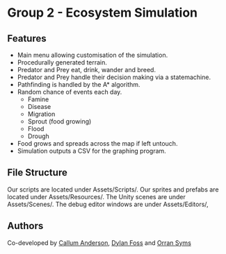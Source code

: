 # Group 2 - Ecosystem Simulation
## Features
- Main menu allowing customisation of the simulation.
- Procedurally generated terrain.
- Predator and Prey eat, drink, wander and breed.
- Predator and Prey handle their decision making via a statemachine.
- Pathfinding is handled by the A* algorithm.
- Random chance of events each day.
   - Famine
   - Disease
   - Migration
   - Sprout (food growing)
   - Flood
   - Drough
- Food grows and spreads across the map if left untouch.
- Simulation outputs a CSV for the graphing program.
## File Structure
Our scripts are located under Assets/Scripts/.
Our sprites and prefabs are located under Assets/Resources/.
The Unity scenes are under Assets/Scenes/.
The debug editor windows are under Assets/Editors/,

## Authors
Co-developed by [Callum Anderson](https://github.com/Callum-A), [Dylan Foss](https://github.com/DylanFoss) and [Orran Syms](https://github.com/OrranSyms)
